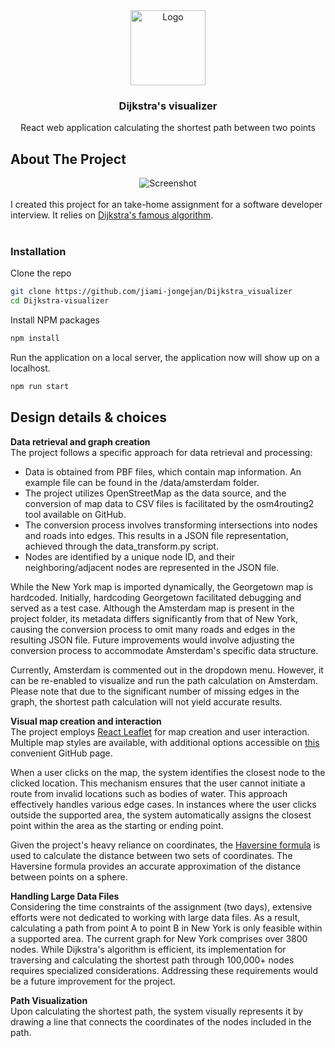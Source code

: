 
<!-- PROJECT LOGO -->
<div align="center">
  <a href="https://github.com/jiami-jongejan/Dijkstra-visualizer">
    <img src="https://cdn-images-1.medium.com/max/960/1*heR0By4G5GbpJ6ZaftJLRQ.gif" alt="Logo" width="120" height="auto">
  </a>

<h3 align="center">Dijkstra's visualizer</h3>

  <p align="center">
    React web application calculating the shortest path between two points
    <br />
  </p>
</div>


<!-- ABOUT THE PROJECT -->
## About The Project
<div align="center">
<img src="https://github.com/jiami-jongejan/Dijkstra-visualizer/blob/Dijkstra-visualize/src/images/demo.gif" alt="Screenshot">
</div>
<br/>
I created this project for an take-home assignment for a software developer interview. It relies on <a href="https://en.wikipedia.org/wiki/Dijkstra%27s_algorithm">Dijkstra's famous algorithm</a>.
<br />
<br />

### Installation

Clone the repo
   ```sh
   git clone https://github.com/jiami-jongejan/Dijkstra_visualizer
   cd Dijkstra-visualizer
   ```
Install NPM packages
   ```sh
   npm install
   ```
Run the application on a local server, the application now will show up on a localhost.
   ```sh
   npm run start
   ```


## Design details & choices

**Data retrieval and graph creation**<br />
The project follows a specific approach for data retrieval and processing:

- Data is obtained from PBF files, which contain map information. An example file can be found in the /data/amsterdam folder.
- The project utilizes OpenStreetMap as the data source, and the conversion of map data to CSV files is facilitated by the osm4routing2 tool available on GitHub.
- The conversion process involves transforming intersections into nodes and roads into edges. This results in a JSON file representation, achieved through the data_transform.py script.
- Nodes are identified by a unique node ID, and their neighboring/adjacent nodes are represented in the JSON file.</p>

While the New York map is imported dynamically, the Georgetown map is hardcoded. Initially, hardcoding Georgetown facilitated debugging and served as a test case. Although the Amsterdam map is present in the project folder, its metadata differs significantly from that of New York, causing the conversion process to omit many roads and edges in the resulting JSON file. Future improvements would involve adjusting the conversion process to accommodate Amsterdam's specific data structure.

Currently, Amsterdam is commented out in the dropdown menu. However, it can be re-enabled to visualize and run the path calculation on Amsterdam. Please note that due to the significant number of missing edges in the graph, the shortest path calculation will not yield accurate results.

**Visual map creation and interaction**<br />
The project employs <a href="https://react-leaflet.js.org/">React Leaflet</a> for map creation and user interaction. Multiple map styles are available, with additional options accessible on <a href="leaflet-extras.github.io/leaflet-providers/preview/">this</a> convenient GitHub page.

When a user clicks on the map, the system identifies the closest node to the clicked location. This mechanism ensures that the user cannot initiate a route from invalid locations such as bodies of water. This approach effectively handles various edge cases. In instances where the user clicks outside the supported area, the system automatically assigns the closest point within the area as the starting or ending point.

Given the project's heavy reliance on coordinates, the <a href="https://en.wikipedia.org/wiki/Haversine_formula">Haversine formula</a> is used to calculate the distance between two sets of coordinates. The Haversine formula provides an accurate approximation of the distance between points on a sphere.

**Handling Large Data Files**<br />
Considering the time constraints of the assignment (two days), extensive efforts were not dedicated to working with large data files. As a result, calculating a path from point A to point B in New York is only feasible within a supported area. The current graph for New York comprises over 3800 nodes. While Dijkstra's algorithm is efficient, its implementation for traversing and calculating the shortest path through 100,000+ nodes requires specialized considerations. Addressing these requirements would be a future improvement for the project.

**Path Visualization**<br />
Upon calculating the shortest path, the system visually represents it by drawing a line that connects the coordinates of the nodes included in the path.

